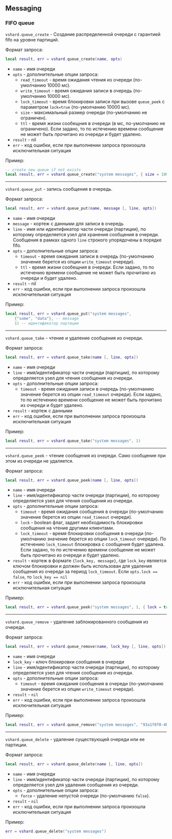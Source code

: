 ## Messaging
### FIFO queue
`vshard.queue_create` - Создание распределенной очереди с гарантией fifo на уровне партиций. 

Формат запроса:
```lua
local result, err = vshard.queue_create(name, opts) 
```

* `name` - имя очереди
* `opts` - дополнительные опции запроса:
  * `read_timeout` - время ожидания чтения из очереди (по-умолчанию 10000 мс).
  * `write_timeout` - время ожидания записи в очередь (по-умолчанию 10000 мс).
  * `lock_timeout` - время блокировки записи при вызове `queue_peek` с параметром `lock=true` (по-умолчанию 10000 мс). 
  * `size` - максимальный размер очереди (по-умолчанию не ограничен). 
  * `ttl` - время жизни сообещния в очереди (в мс, по-умолчанию не ограничено). 
  Если задано, то по истечению времени сообщение не может быть прочитано из очереди и будет удалено.
* `result` - nil
* `err` - код ошибки, если при выполнении запроса произошла исключительная ситуация
  
Пример:
```lua
-- create new queue if not exists
local result, err = vshard.queue_create("system messages", { size = 100000, ttl = 100000})
```
---
`vshard.queue_put` - запись сообщения в очередь. 

Формат запроса:
```lua
local result, err = vshard.queue_put(name, message [, line, opts]) 
```

* `name` - имя очереди
* `message` - кортеж с данными для записи в очередь
* `line` - имя или идентификатор части очереди (партиции), по которому определяется узел для хранения сообщения в очереди. 
Сообщения в рамках одного `line` строкого упорядочены в порядке fifo.
* `opts` - дополнительные опции запроса:
  * `timeout` - время ожидания записи в очередь (по-умолчанию значение берется из опции `write_timeout` очереди).
  * `ttl` - время жизни сообещния в очереди. 
  Если задано, то по истечению времени сообщение не может быть прочитано из очереди и будет удалено.
* `result` - nil
* `err` - код ошибки, если при выполнении запроса произошла исключительная ситуация
  
Пример:
```lua
local result, err = vshard.queue_put("system messages", 
    {"some", "data"}, -- message
    1) -- идентификатор партиции
```
---
`vshard.queue_take` - чтение и удаление сообщения из очереди. 

Формат запроса:
```lua
local result, err = vshard.queue_take(name [, line, opts]) 
```

* `name` - имя очереди
* `line` - имя/идентификатор части очереди (партиции), по которому определяется узел для чтения сообщения из очереди. 
* `opts` - дополнительные опции запроса:
  * `timeout` - время ожидания записи в очередь (по-умолчанию значение берется из опции `read_timeout` очереди).
  Если задано, то по истечению времени сообщение не может быть прочитано из очереди и будет удалено.
* `result` - кортеж с данными
* `err` - код ошибки, если при выполнении запроса произошла исключительная ситуация
  
Пример:
```lua
local result, err = vshard.queue_take("system messages", 1)
```
---
`vshard.queue_peek` - чтение сообщения из очереди. Само сообщение при этом из очереди не удаляется. 

Формат запроса:
```lua
local result, err = vshard.queue_peek(name [, line, opts]) 
```

* `name` - имя очереди
* `line` - имя/идентификатор части очереди (партиции), по которому определяется узел для чтения сообщения из очереди. 
* `opts` - дополнительные опции запроса:
  * `timeout` - время ожидания сообщения в очереди (по-умолчанию значение берется из опции `read_timeout` очереди).
  * `lock` - boolean флаг, задает необходимость блокировки сообщения на чтение другими клиентами.
  * `lock_timeout` - время блокировки сообщения в очереди (по-умолчанию значение берется из опции `lock_timeout` очереди). 
  По истечению `lock_timeout` блокировка с сообщения будет удалена.
  Если задано, то по истечению времени сообщение не может быть прочитано из очереди и будет удалено.
* `result` - кортеж в формате `{lock_key, message}`, где `lock_key` является ключом блокировки и 
должен быть использован для удаления сообщения из очереди за период `lock_timeout`. Если `opts.lock == false`, 
то `lock_key == nil`
* `err` - код ошибки, если при выполнении запроса произошла исключительная ситуация
  
Пример:
```lua
local result, err = vshard.queue_peek("system messages", 1, { lock = true })
```
---
`vshard.queue_remove` - удаление заблокированного сообщения из очереди. 

Формат запроса:
```lua
local result, err = vshard.queue_remove(name, lock_key [, line, opts]) 
```

* `name` - имя очереди
* `lock_key` - ключ блокировки сообщения в очереди
* `line` - имя/идентификатор части очереди (партиции), по которому определяется узел для чтения сообщения из очереди. 
* `opts` - дополнительные опции запроса:
  * `timeout` - время ожидания сообщения в очереди (по-умолчанию значение берется из опции `write_timeout` очереди).
* `result` - `nil`
* `err` - код ошибки, если при выполнении запроса произошла исключительная ситуация
  
Пример:
```lua
local result, err = vshard.queue_remove("system messages", "93a1f8f0-4bba-4394-b678-bc609172e79f")
```
--- 
`vshard.queue_delete` - удаление существующей очереди или ее партиции. 

Формат запроса:
```lua
local result, err = vshard.queue_delete(name [, line, opts]) 
```

* `name` - имя очереди
* `line` - имя/идентификатор части очереди (партиции), по которому определяется узел для удаления сообщения из очереди. 
* `opts` - дополнительные опции запроса:
  * `force` - удаление непустой очереди (по-умолчанию `false`).
* `result` - `nil`
* `err` - код ошибки, если при выполнении запроса произошла исключительная ситуация
  
Пример:
```lua
err = vshard.queue_delete("system messages")
```

